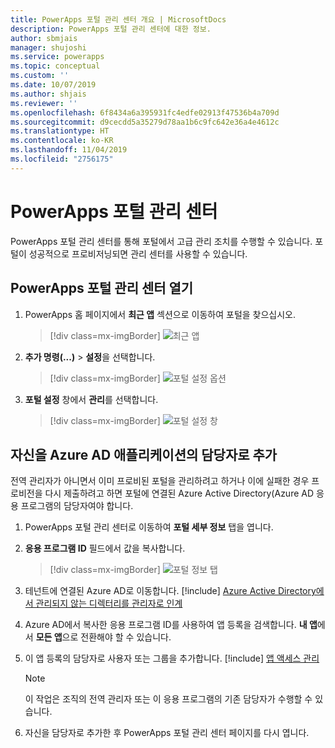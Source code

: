 ```yaml
---
title: PowerApps 포털 관리 센터 개요 | MicrosoftDocs
description: PowerApps 포털 관리 센터에 대한 정보.
author: sbmjais
manager: shujoshi
ms.service: powerapps
ms.topic: conceptual
ms.custom: ''
ms.date: 10/07/2019
ms.author: shjais
ms.reviewer: ''
ms.openlocfilehash: 6f8434a6a395931fc4edfe02913f47536b4a709d
ms.sourcegitcommit: d9cecdd5a35279d78aa1b6c9fc642e36a4e4612c
ms.translationtype: HT
ms.contentlocale: ko-KR
ms.lasthandoff: 11/04/2019
ms.locfileid: "2756175"
---
```

# <a name="powerapps-portals-admin-center"></a>PowerApps 포털 관리 센터

PowerApps 포털 관리 센터를 통해 포털에서 고급 관리 조치를 수행할 수 있습니다. 포털이 성공적으로 프로비저닝되면 관리 센터를 사용할 수 있습니다.

## <a name="open-powerapps-portals-admin-center"></a>PowerApps 포털 관리 센터 열기

1. PowerApps 홈 페이지에서 **최근 앱** 섹션으로 이동하여 포털을 찾으십시오.

    > [!div class=mx-imgBorder]
    > ![최근 앱](../media/recent-apps.png "최근 앱")  

2. **추가 명령(...)** > **설정**을 선택합니다.

    > [!div class=mx-imgBorder]
    > ![포털 설정 옵션](../media/portal-settings-option.png "포털 설정 옵션")

3. **포털 설정** 창에서 **관리**를 선택합니다.

    > [!div class=mx-imgBorder]
    > ![포털 설정 창](../media/portal-settings-admin.png "포털 설정 창")

## <a name="add-yourself-as-an-owner-of-the-azure-ad-application"></a>자신을 Azure AD 애플리케이션의 담당자로 추가

전역 관리자가 아니면서 이미 프로비된 포털을 관리하려고 하거나 이에 실패한 경우 프로비전을 다시 제출하려고 하면 포털에 연결된 Azure Active Directory(Azure AD 응용 프로그램의 담당자여야 합니다.

1. PowerApps 포털 관리 센터로 이동하여 **포털 세부 정보** 탭을 엽니다.

2. **응용 프로그램 ID** 필드에서 값을 복사합니다.

    > [!div class=mx-imgBorder]
    > ![포털 정보 탭](../media/portal-details-admin.png "포털 정보 탭")

3. 테넌트에 연결된 Azure AD로 이동합니다. [!include[](../../../includes/proc-more-information.md)] [Azure Active Directory에서 관리되지 않는 디렉터리를 관리자로 인계](https://docs.microsoft.com/azure/active-directory/active-directory-manage-o365-subscription)

4. Azure AD에서 복사한 응용 프로그램 ID를 사용하여 앱 등록을 검색합니다. **내 앱**에서 **모든 앱**으로 전환해야 할 수 있습니다.

5. 이 앱 등록의 담당자로 사용자 또는 그룹을 추가합니다. [!include[](../../../includes/proc-more-information.md)] [앱 액세스 관리](https://docs.microsoft.com/azure/active-directory/active-directory-managing-access-to-apps)

    > [!Note]
    > 이 작업은 조직의 전역 관리자 또는 이 응용 프로그램의 기존 담당자가 수행할 수 있습니다.

6. 자신을 담당자로 추가한 후 PowerApps 포털 관리 센터 페이지를 다시 엽니다.